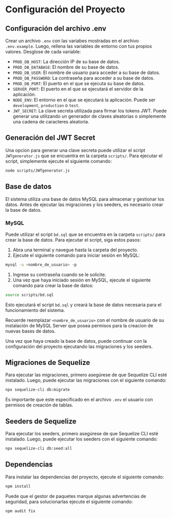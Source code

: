 # Configuración del Proyecto

## Configuración del archivo .env

Crear un archivo `.env` con las variabes mostradas en el archivo `.env.example`. Luego, rellena las variables de entorno con tus propios valores. Desglose de cada variable:

- `PROD_DB_HOST`: La dirección IP de su base de datos.
- `PROD_DB_DATABASE`: El nombre de su base de datos.
- `PROD_DB_USER`: El nombre de usuario para acceder a su base de datos.
- `PROD_DB_PASSWORD`: La contraseña para acceder a su base de datos.
- `PROD_DB_PORT`: El puerto en el que se ejecuta su base de datos.
- `SERVER_PORT`: El puerto en el que se ejecutará el servidor de la aplicación.
- `NODE_ENV`: El entorno en el que se ejecutará la aplicación. Puede ser `development`, `production` o `test`.
- `JWT_SECRET`: La clave secreta utilizada para firmar los tokens JWT. Puede generar una utilizando un generador de claves aleatorias o simplemente una cadena de caracteres aleatoria.

## Generación del JWT Secret

Una opcion para generar una clave secreta puede utilizar el script `JWTgenerator.js` que se encuentra en la carpeta `scripts/`. Para ejecutar el script, simplemente ejecute el siguiente comando:

```sh
node scripts/JWTgenerator.js
```

## Base de datos
El sistema utiliza una base de datos MySQL para almacenar y gestionar los datos. Antes de ejecutar las migraciones y los seeders, es necesario crear la base de datos.

### MySQL
Puede utilizar el script `bd.sql` que se encuentra en la carpeta `scripts/` para crear la base de datos. Para ejecutar el script, siga estos pasos:

1. Abra una terminal y navegue hasta la carpeta del proyecto.
2. Ejecute el siguiente comando para iniciar sesión en MySQL:
```sh
mysql -u <nombre_de_usuario> -p
```
1. Ingrese su contraseña cuando se le solicite.
2. Una vez que haya iniciado sesión en MySQL, ejecute el siguiente comando para crear la base de datos:
```sh
source scripts/bd.sql
```
Esto ejecutará el script `bd.sql` y creará la base de datos necesaria para el funcionamiento del sistema.

Recuerde reemplazar `<nombre_de_usuario>` con el nombre de usuario de su instalación de MySQL Server que posea permisos para la creacion de nuevas bases de datos.

Una vez que haya creado la base de datos, puede continuar con la configuración del proyecto ejecutando las migraciones y los seeders.

## Migraciones de Sequelize

Para ejecutar las migraciones, primero asegúrese de que Sequelize CLI esté instalado. Luego, puede ejecutar las migraciones con el siguiente comando:

```sh
npx sequelize-cli db:migrate
```
Es importante que este especificado en el archivo `.env` el usuario con permisos de creación de tablas.

## Seeders de Sequelize

Para ejecutar los seeders, primero asegúrese de que Sequelize CLI esté instalado. Luego, puede ejecutar los seeders con el siguiente comando:

```sh
npx sequelize-cli db:seed:all
```

## Dependencias

Para instalar las dependencias del proyecto, ejecute el siguiente comando:
```sh
npm install
```
Puede que el gestor de paquetes marque algunas advertencias de seguridad, para solucionarlas ejecute el siguiente comando:
```sh
npm audit fix
```